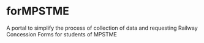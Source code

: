 # forMPSTME
A portal to simplify the process of collection of data and requesting Railway Concession Forms for students of MPSTME
